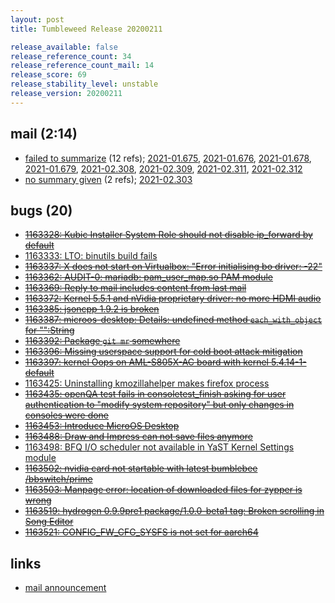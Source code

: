```yaml
---
layout: post
title: Tumbleweed Release 20200211

release_available: false
release_reference_count: 34
release_reference_count_mail: 14
release_score: 69
release_stability_level: unstable
release_version: 20200211
---
```


## mail (2:14)

- [failed to summarize](https://lists.opensuse.org/opensuse-factory/2020-02/msg00306.html) (12 refs); [2021-01.675](https://github.com/boombatower/tumbleweed-review/issues/10), [2021-01.676](https://github.com/boombatower/tumbleweed-review/issues/10), [2021-01.678](https://github.com/boombatower/tumbleweed-review/issues/10), [2021-01.679](https://github.com/boombatower/tumbleweed-review/issues/10), [2021-02.308](https://github.com/boombatower/tumbleweed-review/issues/10), [2021-02.309](https://github.com/boombatower/tumbleweed-review/issues/10), [2021-02.311](https://github.com/boombatower/tumbleweed-review/issues/10), [2021-02.312](https://github.com/boombatower/tumbleweed-review/issues/10)
- [no summary given](https://github.com/boombatower/tumbleweed-review/issues/10) (2 refs); [2021-02.303](https://github.com/boombatower/tumbleweed-review/issues/10)

## bugs (20)

<!--more-->

- ~~[1163328: Kubic Installer System Role should not disable ip_forward by default](https://bugzilla.opensuse.org/show_bug.cgi?id=1163328)~~
- [1163333: LTO: binutils build fails](https://bugzilla.opensuse.org/show_bug.cgi?id=1163333)
- ~~[1163337: X does not start on Virtualbox: "Error initialising bo driver: -22"](https://bugzilla.opensuse.org/show_bug.cgi?id=1163337)~~
- ~~[1163362: AUDIT-0: mariadb: pam_user_map.so PAM module](https://bugzilla.opensuse.org/show_bug.cgi?id=1163362)~~
- ~~[1163369: Reply to mail includes content from last mail](https://bugzilla.opensuse.org/show_bug.cgi?id=1163369)~~
- ~~[1163372: Kernel 5.5.1 and nVidia proprietary driver: no more HDMI audio](https://bugzilla.opensuse.org/show_bug.cgi?id=1163372)~~
- ~~[1163385: jsoncpp 1.9.2 is broken](https://bugzilla.opensuse.org/show_bug.cgi?id=1163385)~~
- ~~[1163387: microos-desktop: Details: undefined method `each_with_object` for "":String](https://bugzilla.opensuse.org/show_bug.cgi?id=1163387)~~
- ~~[1163392: Package `git mr` somewhere](https://bugzilla.opensuse.org/show_bug.cgi?id=1163392)~~
- ~~[1163396: Missing userspace support for cold boot attack mitigation](https://bugzilla.opensuse.org/show_bug.cgi?id=1163396)~~
- ~~[1163397: kernel Oops on AML-S805X-AC board with kernel 5.4.14-1-default](https://bugzilla.opensuse.org/show_bug.cgi?id=1163397)~~
- [1163425: Uninstalling kmozillahelper makes firefox process <defunct>](https://bugzilla.opensuse.org/show_bug.cgi?id=1163425)
- ~~[1163435: openQA test fails in consoletest_finish asking for user authentication to "modify system repository" but only changes in consoles were done](https://bugzilla.opensuse.org/show_bug.cgi?id=1163435)~~
- ~~[1163453: Introduce MicroOS Desktop](https://bugzilla.opensuse.org/show_bug.cgi?id=1163453)~~
- ~~[1163488: Draw and Impress can not save files anymore](https://bugzilla.opensuse.org/show_bug.cgi?id=1163488)~~
- [1163498: BFQ I/O scheduler not available in YaST Kernel Settings module](https://bugzilla.opensuse.org/show_bug.cgi?id=1163498)
- ~~[1163502: nvidia card not startable with latest bumblebee /bbswitch/prime](https://bugzilla.opensuse.org/show_bug.cgi?id=1163502)~~
- ~~[1163503: Manpage error: location of downloaded files for zypper is wrong](https://bugzilla.opensuse.org/show_bug.cgi?id=1163503)~~
- ~~[1163519: hydrogen 0.9.9pre1 package/1.0.0-beta1 tag: Broken scrolling in Song Editor](https://bugzilla.opensuse.org/show_bug.cgi?id=1163519)~~
- ~~[1163521: CONFIG_FW_CFG_SYSFS is not set for aarch64](https://bugzilla.opensuse.org/show_bug.cgi?id=1163521)~~



## links

- [mail announcement](https://github.com/boombatower/tumbleweed-review/issues/10)

